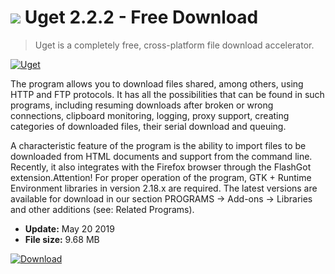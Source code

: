 # ![](https://cdn.softexe.net/static/icon/win.gif) Uget 2.2.2 - Free Download

> Uget is a completely free, cross-platform file download accelerator.

[![Uget](https://gallery.dpcdn.pl/imgc/Tools/2736/g_-_420x350_1.5_-_x20110422161145_00.jpg)](https://softexe.net/win/internet/file-downloader/uget:pRegR.html)

The program allows you to download files shared, among others, using HTTP and FTP protocols. It has all the possibilities that can be found in such programs, including resuming downloads after broken or wrong connections, clipboard monitoring, logging, proxy support, creating categories of downloaded files, their serial download and queuing.
 
 A characteristic feature of the program is the ability to import files to be downloaded from HTML documents and support from the command line. Recently, it also integrates with the Firefox browser through the FlashGot extension.Attention!
 For proper operation of the program, GTK + Runtime Environment libraries in version 2.18.x are required. The latest versions are available for download in our section PROGRAMS -&gt; Add-ons -&gt; Libraries and other additions (see: Related Programs).


- **Update:** May 20 2019
- **File size:** 9.68 MB

[![Download](https://cdn.softexe.net/static/img/download.png)](https://softexe.net/win/internet/file-downloader/uget:pRegR.html)

